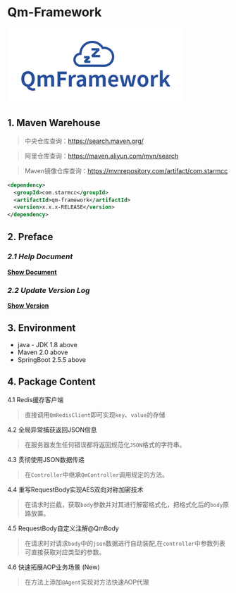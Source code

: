 # Qm-Framework

![logo](./logo.png)

## 1. Maven Warehouse

> 中央仓库查询：https://search.maven.org/

> 阿里仓库查询：https://maven.aliyun.com/mvn/search

> Maven镜像仓库查询：https://mvnrepository.com/artifact/com.starmcc

```xml
<dependency>
  <groupId>com.starmcc</groupId>
  <artifactId>qm-framework</artifactId>
  <version>x.x.x-RELEASE</version>
</dependency>
```

## 2. Preface

### *2.1 Help Document*

[**Show Document**](http://www.starmcc.com/qm-framework/)

### *2.2 Update Version Log*

[**Show Version**](http://www.starmcc.com/qm-framework/UpdateLog.html)

## 3. Environment

* java - JDK 1.8 above
* Maven 2.0 above
* SpringBoot 2.5.5 above

## 4. Package Content

4.1 Redis缓存客户端

> 直接调用`QmRedisClient`即可实现`key`、`value`的存储

4.2 全局异常捕获返回JSON信息

> 在服务器发生任何错误都将返回规范化`JSON`格式的字符串。

4.3 贯彻使用JSON数据传递

> 在`Controller`中继承`QmController`调用规定的方法。

4.4 重写RequestBody实现AES双向对称加密技术

> 在请求时拦截，获取`body`参数并对其进行解密格式化，把格式化后的`body`原路放置。

4.5 RequestBody自定义注解@QmBody

> 在请求时对请求`body`中的`json`数据进行自动装配,在`controller`中参数列表可直接获取对应类型的参数。

4.6 快速拓展AOP业务场景 (New)

> 在方法上添加`@Agent`实现对方法快速AOP代理

